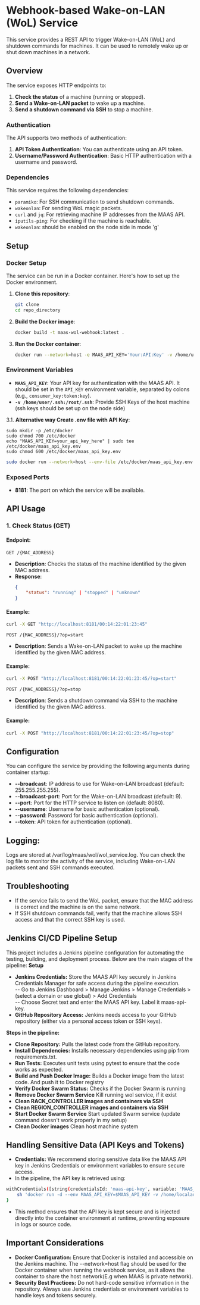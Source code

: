 # Webhook-based Wake-on-LAN (WoL) Service

This service provides a REST API to trigger Wake-on-LAN (WoL) and shutdown commands for machines. It can be used to remotely wake up or shut down machines in a network.

## Overview

The service exposes HTTP endpoints to:
1. **Check the status** of a machine (running or stopped).
2. **Send a Wake-on-LAN packet** to wake up a machine.
3. **Send a shutdown command via SSH** to stop a machine.

### Authentication

The API supports two methods of authentication:
1. **API Token Authentication**: You can authenticate using an API token.
2. **Username/Password Authentication**: Basic HTTP authentication with a username and password.

### Dependencies

This service requires the following dependencies:
- `paramiko`: For SSH communication to send shutdown commands.
- `wakeonlan`: For sending WoL magic packets.
- `curl` and `jq`: For retrieving machine IP addresses from the MAAS API.
- `iputils-ping`: For checking if the machine is reachable.
- `wakeonlan`: should be enabled on the node side in mode 'g'

## Setup

### Docker Setup

The service can be run in a Docker container. Here's how to set up the Docker environment.

1. **Clone this repository**:
    ```bash
    git clone 
    cd repo_directory
    ```

2. **Build the Docker image**:
    ```bash
    docker build -t maas-wol-webhook:latest .
    ```

3. **Run the Docker container**:
    ```bash
    docker run --network=host -e MAAS_API_KEY='Your:API:Key' -v /home/user/.ssh:/root/.ssh --name maas_wol_container --restart unless-stopped maas-wol-webhook:latest
    ```

### Environment Variables

- **`MAAS_API_KEY`**: Your API key for authentication with the MAAS API. It should be set in the `API_KEY` environment variable, separated by colons (e.g., `consumer_key:token:key`).
- **`-v /home/user/.ssh:/root/.ssh`**: Provide SSH Keys of the host machine (ssh keys should be set up on the node side)


3.1. **Alternative way Create .env file with API Key**:
```
sudo mkdir -p /etc/docker
sudo chmod 700 /etc/docker
echo "MAAS_API_KEY=your_api_key_here" | sudo tee /etc/docker/maas_api_key.env
sudo chmod 600 /etc/docker/maas_api_key.env
```
```bash
sudo docker run --network=host --env-file /etc/docker/maas_api_key.env -p 8181:8181 -v /home/user/.ssh:/root/.ssh --name maas_wol_container maas_webhook
```


### Exposed Ports

- **8181**: The port on which the service will be available.

## API Usage

### 1. Check Status (GET)

#### Endpoint:
`GET /{MAC_ADDRESS}`

- **Description**: Checks the status of the machine identified by the given MAC address.
- **Response**:
    ```json
    {
        "status": "running" | "stopped" | "unknown"
    }
    ```

#### Example:
```bash
curl -X GET "http://localhost:8181/00:14:22:01:23:45"
```

`POST /{MAC_ADDRESS}/?op=start`

- **Description**: Sends a Wake-on-LAN packet to wake up the machine identified by the given MAC address.


#### Example:
```bash
curl -X POST "http://localhost:8181/00:14:22:01:23:45/?op=start"
```


`POST /{MAC_ADDRESS}/?op=stop`

- **Description**: Sends a shutdown command via SSH to the machine identified by the given MAC address.


#### Example:
```bash
curl -X POST "http://localhost:8181/00:14:22:01:23:45/?op=stop"
```

## Configuration

You can configure the service by providing the following arguments during container startup:

- **--broadcast**: IP address to use for Wake-on-LAN broadcast (default: 255.255.255.255).
- **--broadcast-port**: Port for the Wake-on-LAN broadcast (default: 9).
- **--port**: Port for the HTTP service to listen on (default: 8080).
- **--username**: Username for basic authentication (optional).
- **--password**: Password for basic authentication (optional).
- **--token**: API token for authentication (optional).

## Logging:

Logs are stored at /var/log/maas/wol/wol_service.log. You can check the log file to monitor the activity of the service, including Wake-on-LAN packets sent and SSH commands executed.

## Troubleshooting

- If the service fails to send the WoL packet, ensure that the MAC address is correct and the machine is on the same network.
- If SSH shutdown commands fail, verify that the machine allows SSH access and that the correct SSH key is used.

## Jenkins CI/CD Pipeline Setup
This project includes a Jenkins pipeline configuration for automating the testing, building, and deployment process. Below are the main stages of the pipeline:
**Setup**
- **Jenkins Credentials:** Store the MAAS API key securely in Jenkins Credentials Manager for safe access during the pipeline execution.<br />
-- Go to Jenkins Dashboard > Manage Jenkins > Manage Credentials > (select a domain or use global) > Add Credentials <br />
-- Choose Secret text and enter the MAAS API key. Label it maas-api-key.
- **GitHub Repository Access:** Jenkins needs access to your GitHub repository (either via a personal access token or SSH keys).


**Steps in the pipeline:**

- **Clone Repository:**    Pulls the latest code from the GitHub repository.
- **Install Dependencies:**  Installs necessary dependencies using pip from requirements.txt.
- **Run Tests:**  Executes unit tests using pytest to ensure that the code works as expected.
- **Build and Push Docker Image:**  Builds a Docker image from the latest code. And push it to Docker registry
- **Verify Docker Swarm Status:** Checks if the Docker Swarm is running 
- **Remove Docker Swarm Service** Kill running wol service, if it exist
- **Clean RACK_CONTROLLER images and containers via SSH**
- **Clean REGION_CONTROLLER images and containers via SSH**
- **Start Docker Swarm Service** Start updated Swarm service  (update command doesn't work properly in my setup)
- **Clean Docker images** Clean host machine system

## Handling Sensitive Data (API Keys and Tokens)
 - **Credentials:** We recommend storing sensitive data like the MAAS API key in Jenkins Credentials or environment variables to ensure secure access.
 - In the pipeline, the API key is retrieved using:
```bash
withCredentials([string(credentialsId: 'maas-api-key', variable: 'MAAS_API_KEY')]) {
    sh 'docker run -d --env MAAS_API_KEY=$MAAS_API_KEY -v /home/localadmin/.ssh:/root/.ssh --name maas_wol_container maas-wol-webhook:latest'
}
```
- This method ensures that the API key is kept secure and is injected directly into the container environment at runtime, preventing exposure in logs or source code.

##  Important Considerations
- **Docker Configuration:** Ensure that Docker is installed and accessible on the Jenkins machine. The --network=host flag should be used for the Docker container when running the webhook service, as it allows the container to share the host network(E.g when MAAS is private network).
- **Security Best Practices:** Do not hard-code sensitive information in the repository. Always use Jenkins credentials or environment variables to handle keys and tokens securely.
